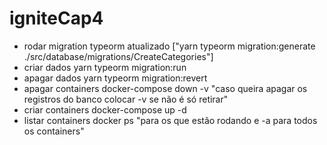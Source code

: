 # igniteCap4

- rodar migration typeorm atualizado ["yarn typeorm migration:generate ./src/database/migrations/CreateCategories"]
- criar dados yarn typeorm migration:run 
- apagar dados yarn typeorm migration:revert
- apagar containers docker-compose down -v "caso queira apagar os registros do banco colocar -v se não é só retirar"
- criar containers docker-compose up -d
- listar containers docker ps "para os que estão rodando e -a para todos os containers"
